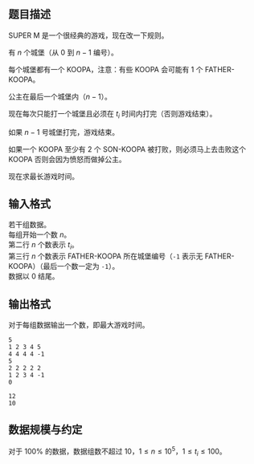 ## 题目描述

SUPER M 是一个很经典的游戏，现在改一下规则。

有 $n$ 个城堡（从 $0$ 到 $n-1$ 编号）。

每个城堡都有一个 KOOPA，注意：有些 KOOPA 会可能有 $1$ 个 FATHER-KOOPA。

公主在最后一个城堡内（$n-1$）。

现在每次只能打一个城堡且必须在 $t_i$ 时间内打完（否则游戏结束）。

如果 $n-1$ 号城堡打完，游戏结束。

如果一个 KOOPA 至少有 $2$ 个 SON-KOOPA 被打败，则必须马上去击败这个 KOOPA 否则会因为愤怒而做掉公主。

现在求最长游戏时间。

## 输入格式

若干组数据。  
每组开始一个数 $n$。  
第二行 $n$ 个数表示 $t_i$。  
第三行 $n$ 个数表示 FATHER-KOOPA 所在城堡编号（`-1` 表示无 FATHER-KOOPA）（最后一个数一定为 `-1`）。  
数据以 $0$ 结尾。

## 输出格式

对于每组数据输出一个数，即最大游戏时间。

```input1
5 
1 2 3 4 5
4 4 4 4 -1
5
2 2 2 2 2
1 2 3 4 -1
0
```

```output1
12
10
```

## 数据规模与约定

对于 $100\%$ 的数据，数据组数不超过 $10$，$1\leq n\leq 10^5$，$1\leq t_i\leq 100$。